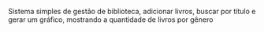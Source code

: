 Sistema simples de gestão de biblioteca, adicionar livros, buscar por título e gerar um gráfico, mostrando a quantidade de livros por gênero
